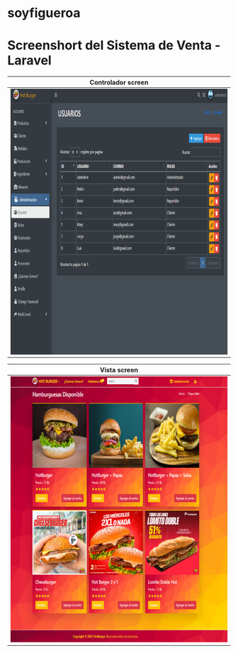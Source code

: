 # soyfigueroa


# Screenshort del Sistema de Venta - Laravel

| Controlador screen                                |
|-------------------------------------------------|
| <img src="https://github.com/JorgeFigueroa626/soyfigueroa/blob/main/screen/burgerHome.png" weight="400" height="600"> |

| Vista screen                           |
|-------------------------------------------------|
| <img src="https://github.com/JorgeFigueroa626/soyfigueroa/blob/main/screen/burger2.1.png" weight="500" height="600"> | 
